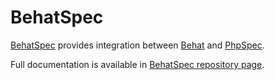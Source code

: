 # BehatSpec

[BehatSpec](https://github.com/richardmiller/BehatSpec) provides integration
between [Behat](http://docs.behat.org/en/latest/) and
[PhpSpec](http://phpspec.net/).

Full documentation is available in [BehatSpec repository
page](https://github.com/richardmiller/BehatSpec#README).

